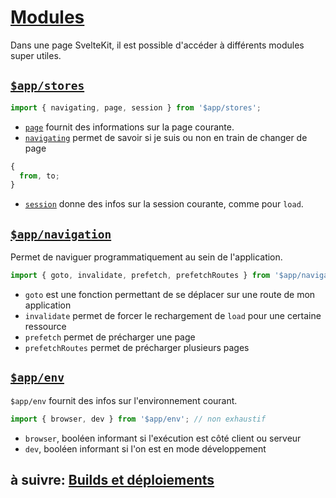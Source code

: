 # [Modules](https://kit.svelte.dev/docs#modules)

Dans une page SvelteKit, il est possible d'accéder à différents modules super utiles.

## [`$app/stores`](https://kit.svelte.dev/docs/modules#$app-stores)

```js
import { navigating, page, session } from '$app/stores';
```

- [`page`](https://kit.svelte.dev/docs/modules#$app-stores-page) fournit des informations sur la page courante.
- [`navigating`](https://kit.svelte.dev/docs/modules#$app-stores-navigating) permet de savoir si je suis ou non en train de changer de page

```js
{
  from, to;
}
```

- [`session`](https://kit.svelte.dev/docs/modules#$app-stores-session) donne des infos sur la session courante, comme pour `load`.

## [`$app/navigation`](https://kit.svelte.dev/docs/modules#$app-navigation)

Permet de naviguer programmatiquement au sein de l'application.

```js
import { goto, invalidate, prefetch, prefetchRoutes } from '$app/navigation';
```

- `goto` est une fonction permettant de se déplacer sur une route de mon application
- `invalidate` permet de forcer le rechargement de `load` pour une certaine ressource
- `prefetch` permet de précharger une page
- `prefetchRoutes` permet de précharger plusieurs pages

## [`$app/env`](https://kit.svelte.dev/docs/modules#$app-env)

`$app/env` fournit des infos sur l'environnement courant.

```js
import { browser, dev } from '$app/env'; // non exhaustif
```

- `browser`, booléen informant si l'exécution est côté client ou serveur
- `dev`, booléen informant si l'on est en mode développement

## à suivre: [Builds et déploiements](./6-6_build_and_deploy.md)
